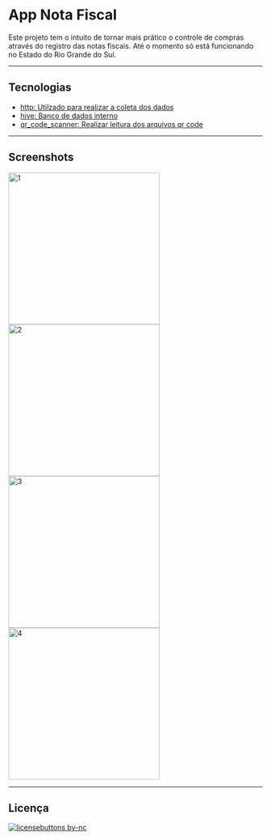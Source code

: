 # App Nota Fiscal

Este projeto tem o intuito de tornar mais prático o controle de compras através do registro das notas fiscais.
Até o momento só está funcionando no Estado do Rio Grande do Sul.

----
## Tecnologias
- [http: Utilzado para realizar a coleta dos dados](https://pub.dev/packages/http)
- [hive: Banco de dados interno](https://pub.dev/packages/hive)
- [qr_code_scanner: Realizar leitura dos arquivos qr code](https://pub.dev/packages/qr_code_scanner)
----
## Screenshots

<div class= "image-contaienr">
<img src="https://user-images.githubusercontent.com/89925492/235548275-b24d383a-4f8f-4d92-ad06-e3eebfbdc13d.png" alt="1" width="300">
<img src="https://user-images.githubusercontent.com/89925492/235548277-7e394329-4a2f-412e-bf4e-053ea3fb69f0.png" alt="2" width="300">
<img src="https://user-images.githubusercontent.com/89925492/235548284-1ebeaa0f-e956-4147-ab02-cb6b088bd621.png" alt="3" width="300">
<img src="https://user-images.githubusercontent.com/89925492/235548291-94466d23-3c88-4731-96bf-68aa2fef20fc.png" alt="4" width="300">
</div>

----
## Licença
[![licensebuttons by-nc](https://licensebuttons.net/l/by-nc/3.0/88x31.png)](https://creativecommons.org/licenses/by-nc/4.0)

